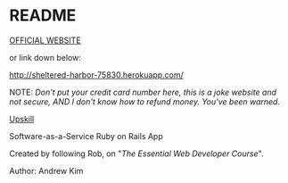 # README


[OFFICIAL WEBSITE](http://sheltered-harbor-75830.herokuapp.com/)

or link down below:

http://sheltered-harbor-75830.herokuapp.com/

NOTE: *Don't put your credit card number here, this is a joke website and not secure, AND I don't know how to refund money. You've been warned.*

[Upskill](http://upskillcourses.com) 

Software-as-a-Service Ruby on Rails App

Created by following Rob, on "*The Essential Web Developer Course*".

Author: Andrew Kim
